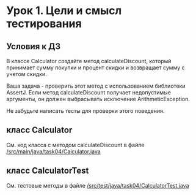 # Урок 1. Цели и смысл тестирования
## Условия к ДЗ

В классе Calculator создайте метод calculateDiscount, который принимает сумму покупки и процент скидки и возвращает сумму с учетом скидки. 

Ваша задача - проверить этот метод с использованием библиотеки AssertJ. Если метод calculateDiscount получает недопустимые аргументы, он должен выбрасывать исключение ArithmeticException. 

Не забудьте написать тесты для проверки этого поведения.

## класс Calculator 

См. код класса с методом calculateDiscount в файле [/src/main/java/task04/Calculator.java](src/main/java/seminar01/task04/Calculator.java)


## класс CalculatorTest

См. тестовые методы в файле [/src/test/java/task04/CalculatorTest.java](./src/test/java/task04/CalculatorTest.java)